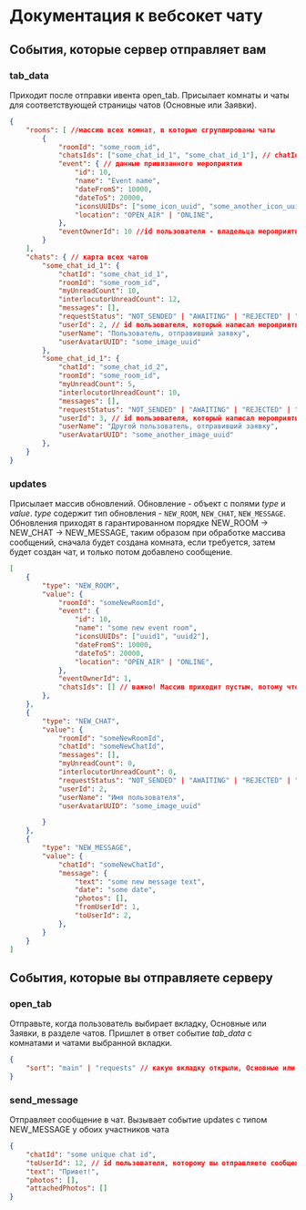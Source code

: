 # Документация к вебсокет чату

## События, которые сервер отправляет вам

### tab_data

Приходит после отправки ивента open_tab. Присылает комнаты и чаты для соответствующей страницы чатов (Основные или Заявки).

```json
{
    "rooms": [ //массив всех комнат, в которые сгруппированы чаты
        {
            "roomId": "some_room_id",
            "chatsIds": ["some_chat_id_1", "some_chat_id_1"], // chatId чатов в этой комнате
            "event": { // данные привязанного мероприятия
                "id": 10,
                "name": "Event name",
                "dateFromS": 10000,
                "dateToS": 20000,
                "iconsUUIDs": ["some_icon_uuid", "some_another_icon_uuid"],
                "location": "OPEN_AIR" | "ONLINE",
            },
            "eventOwnerId": 10 //id пользователя - владельца мероприятия
        }
    ],
    "chats": { // карта всех чатов
        "some_chat_id_1": {
            "chatId": "some_chat_id_1",
            "roomId": "some_room_id",
            "myUnreadCount": 10,
            "interlocutorUnreadCount": 12,
            "messages": [],
            "requestStatus": "NOT_SENDED" | "AWAITING" | "REJECTED" | "ALLOWED",
            "userId": 2, // id пользователя, который написал мероприятию
            "userName": "Пользователь, отправивший заявку",
            "userAvatarUUID": "some_image_uuid"
        },
        "some_chat_id_1": {
            "chatId": "some_chat_id_2",
            "roomId": "some_room_id",
            "myUnreadCount": 5,
            "interlocutorUnreadCount": 10,
            "messages": [],
            "requestStatus": "NOT_SENDED" | "AWAITING" | "REJECTED" | "ALLOWED",
            "userId": 3, // id пользователя, который написал мероприятию
            "userName": "Другой пользователь, отправивший заявку",
            "userAvatarUUID": "some_another_image_uuid"
        },
    }
}
```

### updates

Присылает массив обновлений. Обновление - объект с полями _type_ и _value_. _type_ содержит тип обновления - `NEW_ROOM`, `NEW_CHAT`, `NEW_MESSAGE`. Обновления приходят в гарантированном порядке NEW_ROOM -> NEW_CHAT -> NEW_MESSAGE, таким образом при обработке массива сообщений, сначала будет создана комната, если требуется, затем будет создан чат, и только потом добавлено сообщение.

```json
[
    {
        "type": "NEW_ROOM",
        "value": {
            "roomId": "someNewRoomId",
            "event": {
                "id": 10,
                "name": "some new event room",
                "iconsUUIDs": ["uuid1", "uuid2"],
                "dateFromS": 10000,
                "dateToS": 20000,
                "location": "OPEN_AIR" | "ONLINE",
            },
            "eventOwnerId": 1,
            "chatsIds": [] // важно! Массив приходит пустым, потому что в дальнейшем придут событие на создание чата, и вы обновите этот массив в своем локальном стейте
        },
    },
    {
        "type": "NEW_CHAT",
        "value": {
            "roomId": "someNewRoomId",
            "chatId": "someNewChatId",
            "messages": [],
            "myUnreadCount": 0,
            "interlocutorUnreadCount": 0,
            "requestStatus": "NOT_SENDED" | "AWAITING" | "REJECTED" | "ALLOWED",
            "userId": 2,
            "userName": "Имя пользователя",
            "userAvatarUUID": "some_image_uuid"

        }
    },
    {
        "type": "NEW_MESSAGE",
        "value": {
            "chatId": "someNewChatId",
            "message": {
                "text": "some new message text",
                "date": "some date",
                "photos": [],
                "fromUserId": 1,
                "toUserId": 2,
            },
        }
    }
]
```

## События, которые вы отправляете серверу

### open_tab

Отправьте, когда пользователь выбирает вкладку, Основные или Заявки, в разделе чатов. Пришлет в ответ событие _tab_data_ с комнатами и чатами выбранной вкладки.

```json
{
    "sort": "main" | "requests" // какую вкладку открыли, Основные или Заявки
}
```

### send_message

Отправляет сообщение в чат. Вызывает событие updates с типом NEW_MESSAGE у обоих участников чата

```json
{
	"chatId": "some unique chat id",
	"toUserId": 12, // id пользователя, которому вы отправляете сообщение,
	"text": "Привет!",
	"photos": [],
	"attachedPhotos": []
}
```
